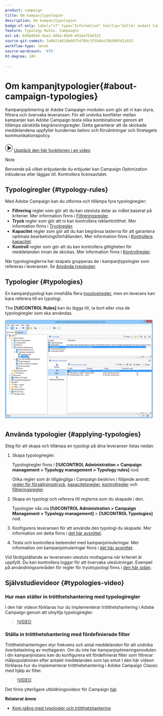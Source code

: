 ```yaml
---
product: campaign
title: Om kampanjtypologier
description: Om kampanjtypologier
badge-v7-only: label="v7" type="Informative" tooltip="Gäller endast Campaign Classic v7"
feature: Typology Rules, Campaigns
exl-id: 6d5b8584-4aa1-4d9a-89d9-d41da75dd323
source-git-commit: 3a9b21d626b60754789c3f594ba798309f62a553
workflow-type: tm+mt
source-wordcount: '475'
ht-degree: 18%

---
```


# Om kampanjtypologier{#about-campaign-typologies}

Kampanjoptimering är Adobe Campaign-modulen som gör att ni kan styra, filtrera och övervaka leveransen. För att undvika konflikter mellan kampanjer kan Adobe Campaign testa olika kombinationer genom att tillämpa särskilda begränsningsregler. Detta garanterar att de skickade meddelandena uppfyller kundernas behov och förväntningar och företagets kommunikationspolicy.

![](assets/do-not-localize/how-to-video.png) [Upptäck den här funktionen i en video](#typologies-video)

>[!NOTE]
>
>Beroende på vilket erbjudande du erbjuder kan Campaign Optimization inkluderas eller läggas till. Kontrollera licensavtalet.

## Typologiregler {#typology-rules}

Med Adobe Campaign kan du utforma och tillämpa fyra typologiregler:

* **Filtrering** regler som gör att du kan utesluta delar av målet baserat på kriterier. Mer information finns i [Filtreringsregler](filtering-rules.md).
* **Tryck** regler som gör att ni kan kontrollera reklamtrötthet. Mer information finns i [Tryckregler](pressure-rules.md).
* **Kapacitet** regler som gör att du kan begränsa lasterna för att garantera optimala bearbetningsförhållanden. Mer information finns i [Kontrollera kapacitet](consistency-rules.md#controlling-capacity).
* **Kontroll** regler som gör att du kan kontrollera giltigheten för meddelanden innan de skickas. Mer information finns i [Kontrollregler](control-rules.md).

När typologireglerna har skapats grupperas de i kampanjtypologier som refereras i leveranser. Se [Använda typologier](#applying-typologies).

## Typologier {#typologies}

En kampanjtypologi kan innehålla flera [typologiregler](#typology-rules), men en leverans kan bara referera till en typologi.

The **[!UICONTROL Rules]** kan du lägga till, ta bort eller visa de typologiregler som ska användas.

![](assets/campaign_opt_rules_tab.png)

## Använda typologier {#applying-typologies}

Steg för att skapa och tillämpa en typologi på dina leveranser listas nedan:

1. Skapa typologiregler.

   Typologiregler finns i **[!UICONTROL Administration > Campaign management > Typology management > Typology rules]** nod.

   Olika regler som är tillgängliga i Campaign beskrivs i följande avsnitt: [regler för försäljningstryck](pressure-rules.md), [kapacitetsregler](consistency-rules.md#controlling-capacity), [kontrollregler](control-rules.md) och [filtreringsregler](filtering-rules.md).

1. Skapa en typologi och referera till reglerna som du skapade i den.

   Typologier nås via **[!UICONTROL Administration > Campaign Management > Typology management]** > **[!UICONTROL Typologies]** nod.

1. Konfigurera leveransen för att använda den typologi du skapade. Mer information om detta finns i [det här avsnittet](applying-rules.md#applying-a-typology-to-a-delivery).
1. Testa och kontrollera beteendet med kampanjsimuleringar. Mer information om kampanjsimuleringar finns i [det här avsnittet](campaign-simulations.md).

Vid färdigställande av leveransen utesluts mottagarna när kriteriet är uppfyllt. Du kan kontrollera loggar för att övervaka uteslutningar. Exempel på användningsområden för regler för trycktypologi finns i [den här sidan](pressure-rules.md#use-cases-on-pressure-rules).

## Självstudievideor {#typologies-video}

### Hur man ställer in trötthetshantering med typologiregler

I den här videon förklaras hur du implementerar trötthetshantering i Adobe Campaign genom att utnyttja typologiregler.

>[!VIDEO](https://video.tv.adobe.com/v/25090?quality=12)

### Ställa in trötthetshantering med fördefinierade filter

Trötthetshanteringen styr frekvens och antal meddelanden för att undvika överbelastning av mottagaren. Om du inte har kampanjoptimeringsmodulen i din kampanjinstans kan du konfigurera ett fördefinierat filter som filtrerar målpopulationen efter antalet meddelanden som tas emot I den här videon förklaras hur du implementerar trötthetshantering i Adobe Campaign Classic med hjälp av filter.

>[!VIDEO](https://video.tv.adobe.com/v/25091?quality=12)

Det finns ytterligare utbildningsvideor för Campaign [här](https://experienceleague.adobe.com/docs/campaign-classic-learn/tutorials/overview.html?lang=sv).

**Relaterat ämne**

* [Kom igång med typologier och trötthetshantering](pressure-rules.md)


